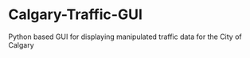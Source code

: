 # Calgary-Traffic-GUI
Python based GUI for displaying manipulated traffic data for the City of Calgary

